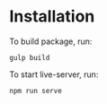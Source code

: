 # Installation
To build package, run:
```
gulp build
```

To start live-server, run:
```
npm run serve
```
